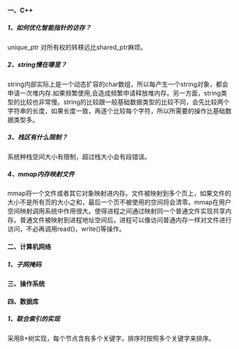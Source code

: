 #### 一、C++

##### 1、如何优化智能指针的访存？

unique_ptr 对所有权的转移远比shared_ptr麻烦。

##### 2、string慢在哪里？

string内部实际上是一个动态扩容的char数组，所以每产生一个string对象，都会申请一次堆内存.如果频繁使用,会造成频繁申请释放堆内存。另一方面，string类型的比较也非常慢。string的比较跟一般基础数据类型的比较不同，会先比较两个字符串的长度，如果长度一致，再逐个比较每个字符，所以所需要的操作比基础数据类型多。

##### 3、栈区有什么限制？

系统种栈空间大小有限制，超过栈大小会有段错误。

##### 4、mmap内存映射文件

mmap将一个文件或者其它对象映射进内存。文件被映射到多个页上，如果文件的大小不是所有页的大小之和，最后一个页不被使用的空间将会清零。mmap在用户空间映射调用系统中作用很大。使得进程之间通过映射同一个普通文件实现共享内存。普通文件被映射到进程地址空间后，进程可以像访问普通内存一样对文件进行访问，不必再调用read()，write()等操作。

#### 二、计算机网络

##### 1、子网掩码



#### 三、操作系统

#### 四、数据库

##### 1、联合索引的实现

采用B+树实现，每个节点含有多个关键字，排序时按照多个关键字来排序。